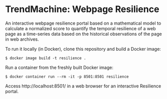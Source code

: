 # TrendMachine: Webpage Resilience

An interactive webpage resilience portal based on a mathematical model to calculate a normalized score to quantify the temporal resilience of a web page as a time-series data based on the historical observations of the page in web archives.

To run it locally (in Docker), clone this repository and build a Docker image:

```
$ docker image build -t resilience .
```

Run a container from the freshly built Docker image:

```
$ docker container run --rm -it -p 8501:8501 resilience
```

Access http://localhost:8501/ in a web browser for an interactive Resilience portal.

